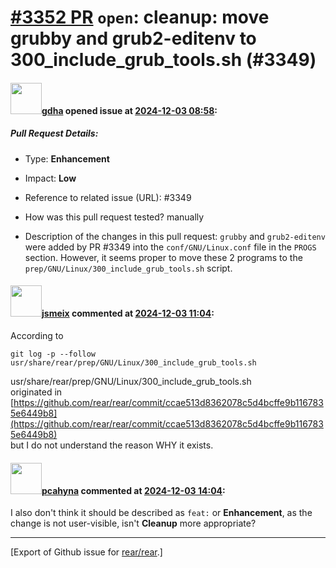 [\#3352 PR](https://github.com/rear/rear/pull/3352) `open`: cleanup: move grubby and grub2-editenv to 300\_include\_grub\_tools.sh (\#3349)
===========================================================================================================================================

#### <img src="https://avatars.githubusercontent.com/u/888633?u=cdaeb31efcc0048d3619651aa18dd4b76e636b21&v=4" width="50">[gdha](https://github.com/gdha) opened issue at [2024-12-03 08:58](https://github.com/rear/rear/pull/3352):

##### Pull Request Details:

-   Type: **Enhancement**

-   Impact: **Low**

-   Reference to related issue (URL): \#3349

-   How was this pull request tested? manually

-   Description of the changes in this pull request: `grubby` and
    `grub2-editenv` were added by PR \#3349 into the
    `conf/GNU/Linux.conf` file in the `PROGS` section. However, it seems
    proper to move these 2 programs to the
    `prep/GNU/Linux/300_include_grub_tools.sh` script.

#### <img src="https://avatars.githubusercontent.com/u/1788608?u=925fc54e2ce01551392622446ece427f51e2f0ce&v=4" width="50">[jsmeix](https://github.com/jsmeix) commented at [2024-12-03 11:04](https://github.com/rear/rear/pull/3352#issuecomment-2514232463):

According to

    git log -p --follow usr/share/rear/prep/GNU/Linux/300_include_grub_tools.sh

usr/share/rear/prep/GNU/Linux/300\_include\_grub\_tools.sh  
originated in  
[https://github.com/rear/rear/commit/ccae513d8362078c5d4bcffe9b1167835e6449b8](https://github.com/rear/rear/commit/ccae513d8362078c5d4bcffe9b1167835e6449b8)  
but I do not understand the reason WHY it exists.

#### <img src="https://avatars.githubusercontent.com/u/26300485?u=9105d243bc9f7ade463a3e52e8dd13fa67837158&v=4" width="50">[pcahyna](https://github.com/pcahyna) commented at [2024-12-03 14:04](https://github.com/rear/rear/pull/3352#issuecomment-2514648915):

I also don't think it should be described as `feat:` or **Enhancement**,
as the change is not user-visible, isn't **Cleanup** more appropriate?

------------------------------------------------------------------------

\[Export of Github issue for
[rear/rear](https://github.com/rear/rear).\]
